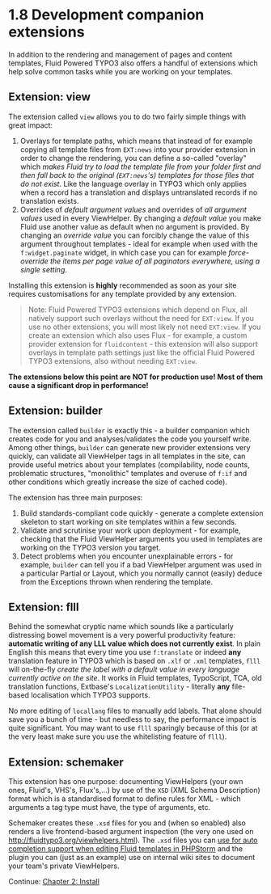 1.8 Development companion extensions
====================================

In addition to the rendering and management of pages and content templates, Fluid Powered TYPO3 also offers a handful of extensions which help solve common tasks while you are working on your templates.

## Extension: view

The extension called `view` allows you to do two fairly simple things with great impact:

1. Overlays for template paths, which means that instead of for example copying all template files from `EXT:news` into your provider extension in order to change the rendering, you can define a so-called "overlay" which _makes Fluid try to load the template file from your folder first and then fall back to the original (`EXT:news`'s) templates for those files that do not exist_. Like the language overlay in TYPO3 which only applies when a record has a translation and displays untranslated records if no translation exists.
2. Overrides of _default argument values_ and overrides of _all argument values_ used in every ViewHelper. By changing a _default value_ you make Fluid use another value as default when no argument is provided. By changing an _override value_ you can forcibly change the value of this argument throughout templates - ideal for example when used with the `f:widget.paginate` widget, in which case you can for example _force-override the items per page value of all paginators everywhere, using a single setting_.

Installing this extension is **highly** recommended as soon as your site requires customisations for any template provided by any extension.

> Note: Fluid Powered TYPO3 extensions which depend on Flux, all natively support such overlays without the need for `EXT:view`. If you use no other extensions, you will most likely not need `EXT:view`. If you create an extension which also uses Flux - for example, a custom provider extension for `fluidcontent` - this extension will also support overlays in template path settings just like the official Fluid Powered TYPO3 extensions, also without needing `EXT:view`.

**The extensions below this point are NOT for production use! Most of them cause a significant drop in performance!**

## Extension: builder

The extension called `builder` is exactly this - a builder companion which creates code for you and analyses/validates the code you yourself write. Among other things, `builder` can generate new provider extensions very quickly, can validate all ViewHelper tags in all templates in the site, can provide useful metrics about your templates (compilability, node counts, problematic structures, "monolithic" templates and overuse of `f:if` and other conditions which greatly increase the size of cached code).

The extension has three main purposes:

1. Build standards-compliant code quickly - generate a complete extension skeleton to start working on site templates within a few seconds.
2. Validate and scrutinise your work upon deployment - for example, checking that the Fluid ViewHelper arguments you used in templates are working on the TYPO3 version you target.
3. Detect problems when you encounter unexplainable errors - for example, `builder` can tell you if a bad ViewHelper argument was used in a particular Partial or Layout, which you normally cannot (easily) deduce from the Exceptions thrown when rendering the template.

## Extension: flll

Behind the somewhat cryptic name which sounds like a particularly distressing bowel movement is a very powerful productivity feature: **automatic writing of any LLL value which does not currently exist**. In plain English this means that every time you use `f:translate` or indeed **any** translation feature in TYPO3 which is based on `.xlf` or `.xml` templates, `flll` will on-the-fly _create the label with a default value in every language currently active on the site_. It works in Fluid templates, TypoScript, TCA, old translation functions, Extbase's `LocalizationUtility` - literally **any** file-based localisation which TYPO3 supports.

No more editing of `locallang` files to manually add labels. That alone should save you a bunch of time - but needless to say, the performance impact is quite significant. You may want to use `flll` sparingly because of this (or at the very least make sure you use the whitelisting feature of `flll`).

## Extension: schemaker

This extension has one purpose: documenting ViewHelpers (your own ones, Fluid's, VHS's, Flux's,...) by use of the `XSD` (XML Schema Description) format which is a standardised format to define rules for XML - which arguments a tag type must have, the type of arguments, etc.

Schemaker creates these `.xsd` files for you and (when so enabled) also renders a live frontend-based argument inspection (the very one used on http://fluidtypo3.org/viewhelpers.html). The `.xsd` files you can [use for auto completion support when editing Fluid templates in PHPStorm](../5.Appendix/5.4.FluidTemplateAutoCompletion.md) and the plugin you can (just as an example) use on internal wiki sites to document your team's private ViewHelpers.

Continue: [Chapter 2: Install](../2.Installation/2.1.InstallFromGithub.md)
